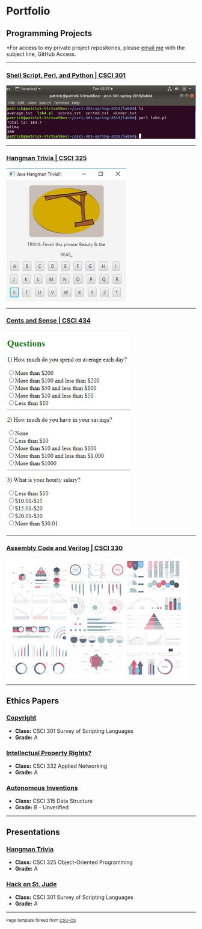 Portfolio
=========

Programming Projects
--------------------

*For access to my private project repositories, please [email me](mailto:pesnow@csustudent.net?subject=GitHub%20Access) with the subject line, GitHub Access.

---
### [Shell Script, Perl, and Python | CSCI 301](project1)

![Project 1 Thumbnail Name](images/lab04screenshot.JPG)

---
### [Hangman Trivia | CSCI 325](project2)

![Project 2 Thumbnail Name](images/entry.JPG)

---
### [Cents and Sense | CSCI 434](project3)

![Project 3 Thumbnail Name](images/Questions.JPG)

---
### [Assembly Code and Verilog | CSCI 330](project4)

![Project 4 Thumbnail Name](images/dummy_thumbnail.jpg)

---

Ethics Papers
-------------

### [Copyright](/pdf/Copyright.pdf)

-   **Class:** CSCI 301 Survey of Scripting Languages  
-   **Grade:** A

### [Intellectual Property Rights?](/pdf/NetworkingPaperFinal.pdf)

-   **Class:** CSCI 332 Applied Networking 
-   **Grade:** A

### [Autonomous Inventions](/pdf/DataStructureEthicsPaper.pdf)

-   **Class:** CSCI 315 Data Structure 
-   **Grade:** B - Unverified

---

Presentations
-------------

### [Hangman Trivia](/pdf/hangman_trivia.pdf)

- **Class:** CSCI 325 Object-Oriented Programming 
- **Grade:** A


### [Hack on St. Jude](/pdf/Hack_on_St_Jude.pdf)

- **Class:** CSCI 301 Survey of Scripting Languages 
- **Grade:** A

---

<p style="font-size:11px">Page template forked from <a href="https://github.com/csu-cs/csci-portfolio">CSU-CS</a></p>
<!-- Remove above link if you don't want to attributive -->
